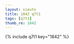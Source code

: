 ```yaml
--- 
layout: sieutv
title: 1842 q7t1
tags: [q7t1]
thumb_re: 1842
---
```

{% include q7t1 key="1842" %} 
